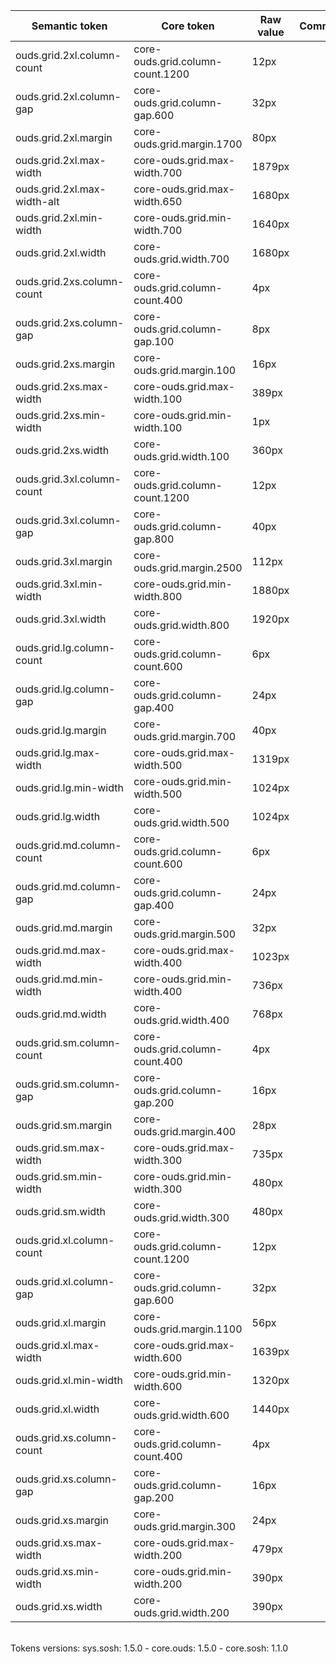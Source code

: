 | **Semantic token** | **Core token** | **Raw value** | **Comment** |
| --- | --- | --- | --- |
| ouds.grid.2xl.column-count | core-ouds.grid.column-count.1200 | 12px |  |
| ouds.grid.2xl.column-gap | core-ouds.grid.column-gap.600 | 32px |  |
| ouds.grid.2xl.margin | core-ouds.grid.margin.1700 | 80px |  |
| ouds.grid.2xl.max-width | core-ouds.grid.max-width.700 | 1879px |  |
| ouds.grid.2xl.max-width-alt | core-ouds.grid.max-width.650 | 1680px |  |
| ouds.grid.2xl.min-width | core-ouds.grid.min-width.700 | 1640px |  |
| ouds.grid.2xl.width | core-ouds.grid.width.700 | 1680px |  |
| ouds.grid.2xs.column-count | core-ouds.grid.column-count.400 | 4px |  |
| ouds.grid.2xs.column-gap | core-ouds.grid.column-gap.100 | 8px |  |
| ouds.grid.2xs.margin | core-ouds.grid.margin.100 | 16px |  |
| ouds.grid.2xs.max-width | core-ouds.grid.max-width.100 | 389px |  |
| ouds.grid.2xs.min-width | core-ouds.grid.min-width.100 | 1px |  |
| ouds.grid.2xs.width | core-ouds.grid.width.100 | 360px |  |
| ouds.grid.3xl.column-count | core-ouds.grid.column-count.1200 | 12px |  |
| ouds.grid.3xl.column-gap | core-ouds.grid.column-gap.800 | 40px |  |
| ouds.grid.3xl.margin | core-ouds.grid.margin.2500 | 112px |  |
| ouds.grid.3xl.min-width | core-ouds.grid.min-width.800 | 1880px |  |
| ouds.grid.3xl.width | core-ouds.grid.width.800 | 1920px |  |
| ouds.grid.lg.column-count | core-ouds.grid.column-count.600 | 6px |  |
| ouds.grid.lg.column-gap | core-ouds.grid.column-gap.400 | 24px |  |
| ouds.grid.lg.margin | core-ouds.grid.margin.700 | 40px |  |
| ouds.grid.lg.max-width | core-ouds.grid.max-width.500 | 1319px |  |
| ouds.grid.lg.min-width | core-ouds.grid.min-width.500 | 1024px |  |
| ouds.grid.lg.width | core-ouds.grid.width.500 | 1024px |  |
| ouds.grid.md.column-count | core-ouds.grid.column-count.600 | 6px |  |
| ouds.grid.md.column-gap | core-ouds.grid.column-gap.400 | 24px |  |
| ouds.grid.md.margin | core-ouds.grid.margin.500 | 32px |  |
| ouds.grid.md.max-width | core-ouds.grid.max-width.400 | 1023px |  |
| ouds.grid.md.min-width | core-ouds.grid.min-width.400 | 736px |  |
| ouds.grid.md.width | core-ouds.grid.width.400 | 768px |  |
| ouds.grid.sm.column-count | core-ouds.grid.column-count.400 | 4px |  |
| ouds.grid.sm.column-gap | core-ouds.grid.column-gap.200 | 16px |  |
| ouds.grid.sm.margin | core-ouds.grid.margin.400 | 28px |  |
| ouds.grid.sm.max-width | core-ouds.grid.max-width.300 | 735px |  |
| ouds.grid.sm.min-width | core-ouds.grid.min-width.300 | 480px |  |
| ouds.grid.sm.width | core-ouds.grid.width.300 | 480px |  |
| ouds.grid.xl.column-count | core-ouds.grid.column-count.1200 | 12px |  |
| ouds.grid.xl.column-gap | core-ouds.grid.column-gap.600 | 32px |  |
| ouds.grid.xl.margin | core-ouds.grid.margin.1100 | 56px |  |
| ouds.grid.xl.max-width | core-ouds.grid.max-width.600 | 1639px |  |
| ouds.grid.xl.min-width | core-ouds.grid.min-width.600 | 1320px |  |
| ouds.grid.xl.width | core-ouds.grid.width.600 | 1440px |  |
| ouds.grid.xs.column-count | core-ouds.grid.column-count.400 | 4px |  |
| ouds.grid.xs.column-gap | core-ouds.grid.column-gap.200 | 16px |  |
| ouds.grid.xs.margin | core-ouds.grid.margin.300 | 24px |  |
| ouds.grid.xs.max-width | core-ouds.grid.max-width.200 | 479px |  |
| ouds.grid.xs.min-width | core-ouds.grid.min-width.200 | 390px |  |
| ouds.grid.xs.width | core-ouds.grid.width.200 | 390px |  |

<br>Tokens versions: sys.sosh: 1.5.0 - core.ouds: 1.5.0 - core.sosh: 1.1.0